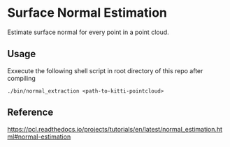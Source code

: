 # Surface Normal Estimation

Estimate surface normal for every point in a point cloud.

## Usage

Exxecute the following shell script in root directory of this repo after compiling

```shell
./bin/normal_extraction <path-to-kitti-pointcloud>
```

## Reference

<https://pcl.readthedocs.io/projects/tutorials/en/latest/normal_estimation.html#normal-estimation>